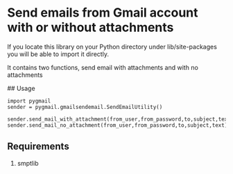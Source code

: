 # Send emails from Gmail account with or without attachments

If you locate this library on your Python directory under lib/site-packages you will be able to import it directly.

It contains two functions, send email with attachments and with no attachments

## Usage

```
import pygmail
sender = pygmail.gmailsendemail.SendEmailUtility()

sender.send_mail_with_attachment(from_user,from_password,to,subject,text,attach)
sender.send_mail_no_attachment(from_user,from_password,to,subject,text)

```

## Requirements

1. smptlib

